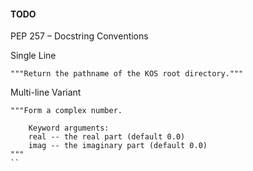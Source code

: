 #### TODO

PEP 257 – Docstring Conventions

Single Line
```
"""Return the pathname of the KOS root directory."""
```


Multi-line Variant
```
"""Form a complex number.

    Keyword arguments:
    real -- the real part (default 0.0)
    imag -- the imaginary part (default 0.0)
"""
``